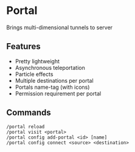 # Portal
Brings multi-dimensional tunnels to server

## Features
- Pretty lightweight
- Asynchronous teleportation
- Particle effects
- Multiple destinations per portal
- Portals name-tag (with icons)
- Permission requirement per portal

## Commands
```
/portal reload
/portal visit <portal>
/portal config add-portal <id> [name]
/portal config connect <source> <destination>
```
